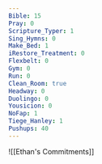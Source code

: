 ```yaml
---
Bible: 15
Pray: 0
Scripture_Typer: 1
Sing_Hymns: 0
Make_Bed: 1
iRestore_Treatment: 0
Flexbelt: 0
Gym: 0
Run: 0
Clean_Room: true
Headway: 0
Duolingo: 0
Yousicion: 0
NoFap: 1
Tiege_Hanley: 1
Pushups: 40
---
```


![[Ethan's Commitments]]
